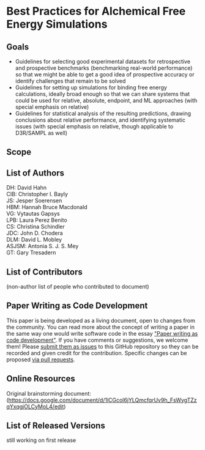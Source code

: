# Best Practices for Alchemical Free Energy Simulations

## Goals

- Guidelines for selecting good experimental datasets for retrospective and prospective benchmarks (benchmarking real-world performance) so that we might be able to get a good idea of prospective accuracy or identify challenges that remain to be solved
- Guidelines for setting up simulations for binding free energy calculations, ideally broad enough so that we can share systems that could be used for relative, absolute, endpoint, and ML approaches (with special emphasis on relative)
- Guidelines for statistical analysis of the resulting predictions, drawing conclusions about relative performance, and identifying systematic issues (with special emphasis on relative, though applicable to D3R/SAMPL as well)


## Scope




## List of Authors

DH: David Hahn    
CIB: Christopher I. Bayly   
JS: Jesper Soerensen   
HBM: Hannah Bruce Macdonald   
VG: Vytautas Gapsys   
LPB: Laura Perez Benito   
CS: Christina Schindler   
JDC: John D. Chodera   
DLM: David L. Mobley   
ASJSM: Antonia S. J. S. Mey   
GT: Gary Tresadern   




## List of Contributors
(non-author list of people who contributed to document)

## Paper Writing as Code Development
<!-- This discussion is so that people know how to contribute to your document. -->
This paper is being developed as a living document, open to changes from the community.
You can read more about the concept of writing a paper in the same way one would write software code in the essay ["Paper writing as code development"](https://livecomsjournal.github.io/paper_code.html).
If you have comments or suggestions, we welcome them! Please [submit them as issues](https://guides.github.com/features/issues/) to this GitHub repository so they can be recorded and given credit for the contribution.
Specific changes can be proposed [via pull requests](https://help.github.com/articles/about-pull-requests/).


## Online Resources
Original brainstorming document: (https://docs.google.com/document/d/1lCGcol6jYLQmcfqrUv9h_FsWygTZzqYxqgjOLCyMoL4/edit)

## List of Released Versions
still working on first release
